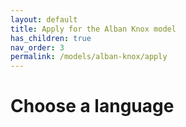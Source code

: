```yaml
---
layout: default
title: Apply for the Alban Knox model
has_children: true
nav_order: 3
permalink: /models/alban-knox/apply
---
```


# Choose a language
